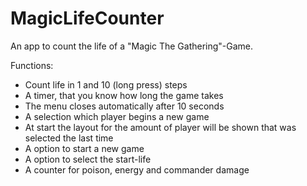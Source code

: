 # MagicLifeCounter

An app to count the life of a "Magic The Gathering"-Game.

Functions:
- Count life in 1 and 10 (long press) steps
- A timer, that you know how long the game takes
- The menu closes automatically after 10 seconds
- A selection which player begins a new game
- At start the layout for the amount of player will be shown that was selected the last time
- A option to start a new game
- A option to select the start-life
- A counter for poison, energy and commander damage
